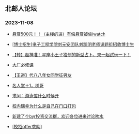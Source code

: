 ## 北邮人论坛 
### 2023-11-08

+ [悬赏500元！！（主楼的进）有偿悬赏被偷iwatch](https://bbs.byr.cn/article/Talking/6404777)

+ [[博士招生]电子工程学院刘元安团队刘凯明老师课题组招收博士生](https://bbs.byr.cn/article/AimGraduate/1227502)

+ [【转】超神准！星座小王子独创的新型占卜、來一起試玩一下！](https://bbs.byr.cn/article/Constellations/326533)

+ [大厂必修课](https://bbs.byr.cn/article/WorkLife/1206474)

+ [【王道】代八八年女同学征男友](https://bbs.byr.cn/article/Friends/2047171)

+ [名人堂＋1，树哥](https://bbs.byr.cn/article/Picture/3353353)

+ [求问：游泳馆什么时候开](https://bbs.byr.cn/article/Swim/130279)

+ [校内瑞幸为什么是自己在门口打包](https://bbs.byr.cn/article/Food/525192)

+ [新建了个byr投资交流群，欢迎各位进来讨论吹水](https://bbs.byr.cn/article/Financial/80130)

+ [[校招offer求助]](https://bbs.byr.cn/article/Job/2198911)

